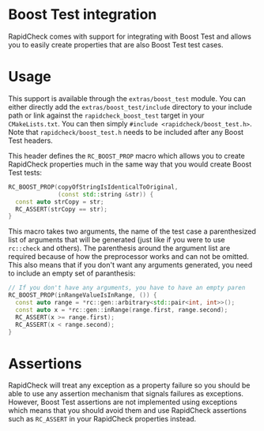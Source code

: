 Boost Test integration
=======================
RapidCheck comes with support for integrating with Boost Test and allows you to easily create properties that are also Boost Test test cases.

# Usage #
This support is available through the `extras/boost_test` module. You can either directly add the `extras/boost_test/include` directory to your include path or link against the `rapidcheck_boost_test` target in your `CMakeLists.txt`. You can then simply `#include <rapidcheck/boost_test.h>`. Note that `rapidcheck/boost_test.h` needs to be included after any Boost Test headers.

This header defines the `RC_BOOST_PROP` macro which allows you to create RapidCheck properties much in the same way that you would create Boost Test tests:

```C++
RC_BOOST_PROP(copyOfStringIsIdenticalToOriginal,
              (const std::string &str)) {
  const auto strCopy = str;
  RC_ASSERT(strCopy == str);
}
```

This macro takes two arguments, the name of the test case a parenthesized list of arguments that will be generated (just like if you were to use `rc::check` and others). The parenthesis around the argument list are required because of how the preprocessor works and can not be omitted. This also means that if you don't want any arguments generated, you need to include an empty set of paranthesis:

```C++
// If you don't have any arguments, you have to have an empty paren
RC_BOOST_PROP(inRangeValueIsInRange, ()) {
  const auto range = *rc::gen::arbitrary<std::pair<int, int>>();
  const auto x = *rc::gen::inRange(range.first, range.second);
  RC_ASSERT(x >= range.first);
  RC_ASSERT(x < range.second);
}
```

# Assertions #
RapidCheck will treat any exception as a property failure so you should be able to use any assertion mechanism that signals failures as exceptions. However, Boost Test assertions are not implemented using exceptions which means that you should avoid them and use RapidCheck assertions such as `RC_ASSERT` in your RapidCheck properties instead.